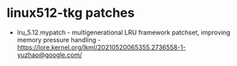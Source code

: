 # linux512-tkg patches

- lru_5.12.mypatch - multigenerational LRU framework patchset, improving memory pressure handling -  https://lore.kernel.org/lkml/20210520065355.2736558-1-yuzhao@google.com/
